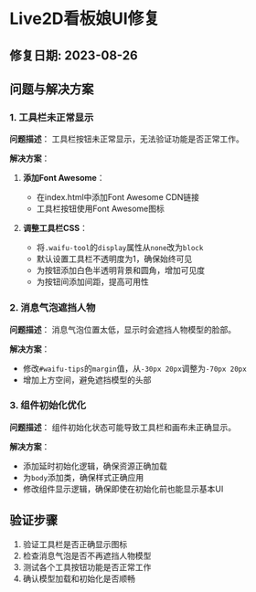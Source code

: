 # Live2D看板娘UI修复

## 修复日期: 2023-08-26

## 问题与解决方案

### 1. 工具栏未正常显示

**问题描述**：
工具栏按钮未正常显示，无法验证功能是否正常工作。

**解决方案**：
1. **添加Font Awesome**：
   - 在index.html中添加Font Awesome CDN链接
   - 工具栏按钮使用Font Awesome图标

2. **调整工具栏CSS**：
   - 将`.waifu-tool`的`display`属性从`none`改为`block`
   - 默认设置工具栏不透明度为1，确保始终可见
   - 为按钮添加白色半透明背景和圆角，增加可见度
   - 为按钮间添加间距，提高可用性

### 2. 消息气泡遮挡人物

**问题描述**：
消息气泡位置太低，显示时会遮挡人物模型的脸部。

**解决方案**：
- 修改`#waifu-tips`的`margin`值，从`-30px 20px`调整为`-70px 20px`
- 增加上方空间，避免遮挡模型的头部

### 3. 组件初始化优化

**问题描述**：
组件初始化状态可能导致工具栏和画布未正确显示。

**解决方案**：
- 添加延时初始化逻辑，确保资源正确加载
- 为`body`添加类，确保样式正确应用
- 修改组件显示逻辑，确保即使在初始化前也能显示基本UI

## 验证步骤

1. 验证工具栏是否正确显示图标
2. 检查消息气泡是否不再遮挡人物模型
3. 测试各个工具按钮功能是否正常工作
4. 确认模型加载和初始化是否顺畅 